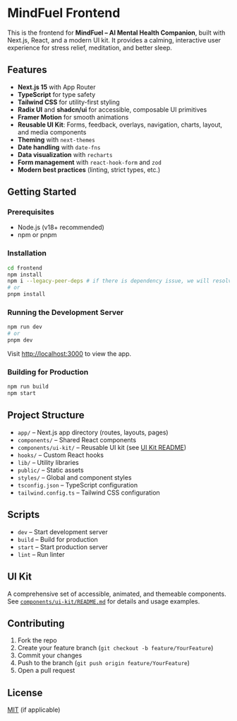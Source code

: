 # MindFuel Frontend

This is the frontend for **MindFuel – AI Mental Health Companion**, built with Next.js, React, and a modern UI kit. It provides a calming, interactive user experience for stress relief, meditation, and better sleep.

## Features

- **Next.js 15** with App Router
- **TypeScript** for type safety
- **Tailwind CSS** for utility-first styling
- **Radix UI** and **shadcn/ui** for accessible, composable UI primitives
- **Framer Motion** for smooth animations
- **Reusable UI Kit**: Forms, feedback, overlays, navigation, charts, layout, and media components
- **Theming** with `next-themes`
- **Date handling** with `date-fns`
- **Data visualization** with `recharts`
- **Form management** with `react-hook-form` and `zod`
- **Modern best practices** (linting, strict types, etc.)

## Getting Started

### Prerequisites

- Node.js (v18+ recommended)
- npm or pnpm

### Installation

```bash
cd frontend
npm install
npm i --legacy-peer-deps # if there is dependency issue, we will resolve it later
# or
pnpm install
```

### Running the Development Server

```bash
npm run dev
# or
pnpm dev
```

Visit [http://localhost:3000](http://localhost:3000) to view the app.

### Building for Production

```bash
npm run build
npm start
```

## Project Structure

- `app/` – Next.js app directory (routes, layouts, pages)
- `components/` – Shared React components
- `components/ui-kit/` – Reusable UI kit (see [UI Kit README](components/ui-kit/README.md))
- `hooks/` – Custom React hooks
- `lib/` – Utility libraries
- `public/` – Static assets
- `styles/` – Global and component styles
- `tsconfig.json` – TypeScript configuration
- `tailwind.config.ts` – Tailwind CSS configuration

## Scripts

- `dev` – Start development server
- `build` – Build for production
- `start` – Start production server
- `lint` – Run linter

## UI Kit

A comprehensive set of accessible, animated, and themeable components. See [`components/ui-kit/README.md`](components/ui-kit/README.md) for details and usage examples.

## Contributing

1. Fork the repo
2. Create your feature branch (`git checkout -b feature/YourFeature`)
3. Commit your changes
4. Push to the branch (`git push origin feature/YourFeature`)
5. Open a pull request

## License

[MIT](../LICENSE) (if applicable) 